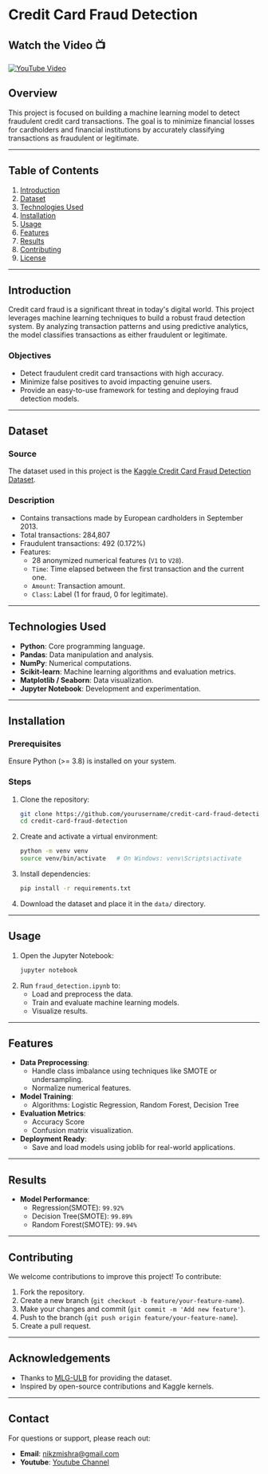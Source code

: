 # Credit Card Fraud Detection

## Watch the Video 📺

[![YouTube Video](https://img.shields.io/badge/YouTube-Watch%20Video-red?logo=youtube&logoColor=white&style=for-the-badge)](https://youtu.be/RCwazMVEIXU)

## Overview
This project is focused on building a machine learning model to detect fraudulent credit card transactions. The goal is to minimize financial losses for cardholders and financial institutions by accurately classifying transactions as fraudulent or legitimate.

---

## Table of Contents
1. [Introduction](#introduction)
2. [Dataset](#dataset)
3. [Technologies Used](#technologies-used)
4. [Installation](#installation)
5. [Usage](#usage)
6. [Features](#features)
7. [Results](#results)
8. [Contributing](#contributing)
9. [License](#license)

---

## Introduction
Credit card fraud is a significant threat in today's digital world. This project leverages machine learning techniques to build a robust fraud detection system. By analyzing transaction patterns and using predictive analytics, the model classifies transactions as either fraudulent or legitimate.

### Objectives
- Detect fraudulent credit card transactions with high accuracy.
- Minimize false positives to avoid impacting genuine users.
- Provide an easy-to-use framework for testing and deploying fraud detection models.

---

## Dataset
### Source
The dataset used in this project is the [Kaggle Credit Card Fraud Detection Dataset](https://www.kaggle.com/datasets/mlg-ulb/creditcardfraud).

### Description
- Contains transactions made by European cardholders in September 2013.
- Total transactions: 284,807
- Fraudulent transactions: 492 (0.172%)
- Features:
  - 28 anonymized numerical features (`V1` to `V28`).
  - `Time`: Time elapsed between the first transaction and the current one.
  - `Amount`: Transaction amount.
  - `Class`: Label (1 for fraud, 0 for legitimate).

---

## Technologies Used
- **Python**: Core programming language.
- **Pandas**: Data manipulation and analysis.
- **NumPy**: Numerical computations.
- **Scikit-learn**: Machine learning algorithms and evaluation metrics.
- **Matplotlib / Seaborn**: Data visualization.
- **Jupyter Notebook**: Development and experimentation.

---

## Installation
### Prerequisites
Ensure Python (>= 3.8) is installed on your system.

### Steps
1. Clone the repository:
   ```bash
   git clone https://github.com/yourusername/credit-card-fraud-detection.git
   cd credit-card-fraud-detection
   ```
2. Create and activate a virtual environment:
   ```bash
   python -m venv venv
   source venv/bin/activate   # On Windows: venv\Scripts\activate
   ```
3. Install dependencies:
   ```bash
   pip install -r requirements.txt
   ```
4. Download the dataset and place it in the `data/` directory.

---

## Usage
1. Open the Jupyter Notebook:
   ```bash
   jupyter notebook
   ```
2. Run `fraud_detection.ipynb` to:
   - Load and preprocess the data.
   - Train and evaluate machine learning models.
   - Visualize results.
---

## Features
- **Data Preprocessing**:
  - Handle class imbalance using techniques like SMOTE or undersampling.
  - Normalize numerical features.
- **Model Training**:
  - Algorithms: Logistic Regression, Random Forest, Decision Tree
- **Evaluation Metrics**:
  - Accuracy Score
  - Confusion matrix visualization.
- **Deployment Ready**:
  - Save and load models using joblib for real-world applications.

---

## Results
- **Model Performance**:
  - Regression(SMOTE): `99.92%`
  - Decision Tree(SMOTE): `99.89%`
  - Random Forest(SMOTE): `99.94%`

---

## Contributing
We welcome contributions to improve this project! To contribute:
1. Fork the repository.
2. Create a new branch (`git checkout -b feature/your-feature-name`).
3. Make your changes and commit (`git commit -m 'Add new feature'`).
4. Push to the branch (`git push origin feature/your-feature-name`).
5. Create a pull request.

---

## Acknowledgements
- Thanks to [MLG-ULB](https://www.ulb.ac.be/) for providing the dataset.
- Inspired by open-source contributions and Kaggle kernels.

---

## Contact
For questions or support, please reach out:
- **Email**: nikzmishra@gmail.com
- **Youtube**: [Youtube Channel](https://www.youtube.com/@DataScience00)
